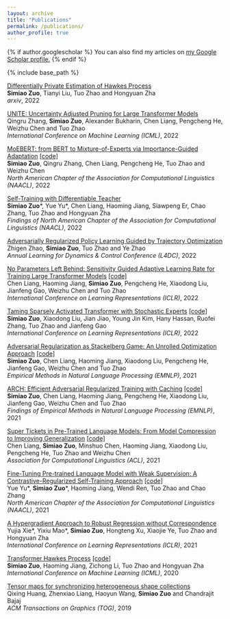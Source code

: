 ```yaml
---
layout: archive
title: "Publications"
permalink: /publications/
author_profile: true
---
```


{% if author.googlescholar %}
  You can also find my articles on <u><a href="{{author.googlescholar}}">my Google Scholar profile</a>.</u>
{% endif %}

{% include base_path %}

[Differentially Private Estimation of Hawkes Process]() <br>
**Simiao Zuo**, Tianyi Liu, Tuo Zhao and Hongyuan Zha <br>
*arxiv*, 2022

[UNITE: Uncertainty Adjusted Pruning for Large Transformer Models]() <br>
Qingru Zhang, **Simiao Zuo**, Alexander Bukharin, Chen Liang, Pengcheng He, Weizhu Chen and Tuo Zhao <br>
*International Conference on Machine Learning (ICML)*, 2022

[MoEBERT: from BERT to Mixture-of-Experts via Importance-Guided Adaptation](https://arxiv.org/abs/2204.07675) [[code]](https://github.com/SimiaoZuo/MoEBERT) <br>
**Simiao Zuo**, Qingru Zhang, Chen Liang, Pengcheng He, Tuo Zhao and Weizhu Chen <br>
*North American Chapter of the Association for Computational Linguistics (NAACL)*, 2022

[Self-Training with Differentiable Teacher](https://arxiv.org/abs/2109.07049) <br>
**Simiao Zuo**\*, Yue Yu\*, Chen Liang, Haoming Jiang, Siawpeng Er, Chao Zhang, Tuo Zhao and Hongyuan Zha <br>
*Findings of North American Chapter of the Association for Computational Linguistics (NAACL)*, 2022

[Adversarially Regularized Policy Learning Guided by Trajectory Optimization](https://arxiv.org/abs/2109.07627) <br>
Zhigen Zhao, **Simiao Zuo**, Tuo Zhao and Ye Zhao <br>
*Annual Learning for Dynamics & Control Conference (L4DC)*, 2022

[No Parameters Left Behind: Sensitivity Guided Adaptive Learning Rate for Training Large Transformer Models](https://arxiv.org/abs/2202.02664) [[code]](https://github.com/cliang1453/SAGE) <br>
Chen Liang, Haoming Jiang, **Simiao Zuo**, Pengcheng He, Xiaodong Liu, Jianfeng Gao, Weizhu Chen and Tuo Zhao <br>
*International Conference on Learning Representations (ICLR)*, 2022

[Taming Sparsely Activated Transformer with Stochastic Experts](https://arxiv.org/abs/2110.04260) [[code]](https://github.com/microsoft/Stochastic-Mixture-of-Experts) <br>
**Simiao Zuo**, Xiaodong Liu, Jian Jiao, Young Jin Kim, Hany Hassan, Ruofei Zhang, Tuo Zhao and Jianfeng Gao <br>
*International Conference on Learning Representations (ICLR)*, 2022

[Adversarial Regularization as Stackelberg Game: An Unrolled Optimization Approach](http://arxiv.org/abs/2104.04886) [[code]](https://github.com/SimiaoZuo/Stackelberg-Adv) <br>
**Simiao Zuo**, Chen Liang, Haoming Jiang, Xiaodong Liu, Pengcheng He, Jianfeng Gao, Weizhu Chen and Tuo Zhao <br>
*Empirical Methods in Natural Language Processing (EMNLP)*, 2021

[ARCH: Efficient Adversarial Regularized Training with Caching](https://arxiv.org/abs/2109.07048) [[code]](https://github.com/SimiaoZuo/Caching-Adv) <br>
**Simiao Zuo**, Chen Liang, Haoming Jiang, Pengcheng He, Xiaodong Liu, Jianfeng Gao, Weizhu Chen and Tuo Zhao <br>
*Findings of Empirical Methods in Natural Language Processing (EMNLP)*, 2021

[Super Tickets in Pre-Trained Language Models: From Model Compression to Improving Generalization](https://arxiv.org/abs/2105.12002) [[code]](https://github.com/cliang1453/super-structured-lottery-tickets) <br>
Chen Liang, **Simiao Zuo**, Minshuo Chen, Haoming Jiang, Xiaodong Liu, Pengcheng He, Tuo Zhao and Weizhu Chen <br>
*Association for Computational Linguistics (ACL)*, 2021

[Fine-Tuning Pre-trained Language Model with Weak Supervision: A Contrastive-Regularized Self-Training Approach](https://arxiv.org/abs/2010.07835) [[code]](https://github.com/yueyu1030/COSINE) <br>
Yue Yu\*, **Simiao Zuo**\*, Haoming Jiang, Wendi Ren, Tuo Zhao and Chao Zhang <br>
*North American Chapter of the Association for Computational Linguistics (NAACL)*, 2021

[A Hypergradient Approach to Robust Regression without Correspondence](https://arxiv.org/abs/2012.00123) <br>
Yujia Xie\*, Yixiu Mao\*, **Simiao Zuo**, Hongteng Xu, Xiaojie Ye, Tuo Zhao and Hongyuan Zha <br>
*International Conference on Learning Representations (ICLR)*, 2021

[Transformer Hawkes Process](https://arxiv.org/abs/2002.09291) [[code]](https://github.com/SimiaoZuo/Transformer-Hawkes-Process) <br>
**Simiao Zuo**, Haoming Jiang, Zichong Li, Tuo Zhao and Hongyuan Zha <br>
*International Conference on Machine Learning (ICML)*, 2020

[Tensor maps for synchronizing heterogeneous shape collections](https://dl.acm.org/doi/abs/10.1145/3306346.3322944) <br>
Qixing Huang, Zhenxiao Liang, Haoyun Wang, **Simiao Zuo** and Chandrajit Bajaj <br>
*ACM Transactions on Graphics (TOG)*, 2019

